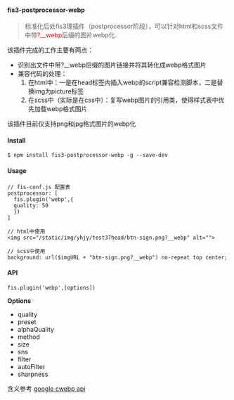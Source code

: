 #### fis3-postprocessor-webp

> 标准化后处fis3理插件（postprocessor阶段），可以针对html和scss文件中带<font color="red">?__webp</font>后缀的图片webp化.

该插件完成的工作主要有两点：

- 识别出文件中带?__webp后缀的图片链接并将其转化成webp格式图片
- 兼容代码的处理：
  1. 在html中：一是在head标签内插入webp的script兼容检测脚本，二是替换img为picture标签
  2. 在scss中（实际是在css中）：复写webp图片的引用类，使得样式表中优先加载webp格式图片

该插件目前仅支持png和jpg格式图片的webp化

#### Install

```
$ npm install fis3-postprocessor-webp -g --save-dev
```

#### Usage

```
// fis-conf.js 配置表
postprocessor: [
  fis.plugin('webp',{
  quality: 50
  })
]

// html中使用
<img src="/static/img/yhjy/test37head/btn-sign.png?__webp" alt="">

// scss中使用
background: url($imgURL + "btn-sign.png?__webp") no-repeat top center;
```

#### API

```
fis.plugin('webp',[options])
```

**Options**

- quality
- preset
- alphaQuality
- method
- size
- sns
- filter
- autoFilter
- sharpness

含义参考 [google cwebp api](https://developers.google.com/speed/webp/docs/cwebp)